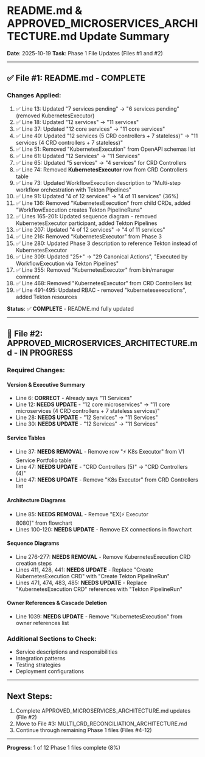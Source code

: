 # README.md & APPROVED_MICROSERVICES_ARCHITECTURE.md Update Summary

**Date**: 2025-10-19
**Task**: Phase 1 File Updates (Files #1 and #2)

---

## ✅ File #1: README.md - COMPLETE

### Changes Applied:
1. ✅ Line 13: Updated "7 services pending" → "6 services pending" (removed KubernetesExecutor)
2. ✅ Line 18: Updated "12 services" → "11 services"
3. ✅ Line 37: Updated "12 core services" → "11 core services"
4. ✅ Line 40: Updated "12 services (5 CRD controllers + 7 stateless)" → "11 services (4 CRD controllers + 7 stateless)"
5. ✅ Line 51: Removed "KubernetesExecution" from OpenAPI schemas list
6. ✅ Line 61: Updated "12 Services" → "11 Services"
7. ✅ Line 65: Updated "5 services" → "4 services" for CRD Controllers
8. ✅ Line 74: Removed **KubernetesExecutor** row from CRD Controllers table
9. ✅ Line 73: Updated WorkflowExecution description to "Multi-step workflow orchestration with Tekton Pipelines"
10. ✅ Line 91: Updated "4 of 12 services" → "4 of 11 services" (36%)
11. ✅ Line 136: Removed "KubernetesExecution" from child CRDs, added "WorkflowExecution creates Tekton PipelineRuns"
12. ✅ Lines 165-201: Updated sequence diagram - removed KubernetesExecutor participant, added Tekton Pipelines
13. ✅ Line 207: Updated "4 of 12 services" → "4 of 11 services"
14. ✅ Line 216: Removed "KubernetesExecutor" from Phase 3
15. ✅ Line 280: Updated Phase 3 description to reference Tekton instead of KubernetesExecutor
16. ✅ Line 309: Updated "25+" → "29 Canonical Actions", "Executed by WorkflowExecution via Tekton Pipelines"
17. ✅ Line 355: Removed "KubernetesExecutor" from bin/manager comment
18. ✅ Line 468: Removed "KubernetesExecutor" from CRD Controllers list
19. ✅ Line 491-495: Updated RBAC - removed "kubernetesexecutions", added Tekton resources

**Status**: ✅ **COMPLETE** - README.md fully updated

---

## 🔄 File #2: APPROVED_MICROSERVICES_ARCHITECTURE.md - IN PROGRESS

### Required Changes:

#### Version & Executive Summary
- Line 6: **CORRECT** - Already says "11 Services"
- Line 12: **NEEDS UPDATE** - "12 core microservices" → "11 core microservices (4 CRD controllers + 7 stateless services)"
- Line 28: **NEEDS UPDATE** - "12 Services" → "11 Services"
- Line 30: **NEEDS UPDATE** - "12 Services" → "11 Services"

#### Service Tables
- Line 37: **NEEDS REMOVAL** - Remove row "⚡ K8s Executor" from V1 Service Portfolio table
- Line 47: **NEEDS UPDATE** - "CRD Controllers (5)" → "CRD Controllers (4)"
- Line 47: **NEEDS UPDATE** - Remove "K8s Executor" from CRD Controllers list

#### Architecture Diagrams
- Line 85: **NEEDS REMOVAL** - Remove "EX[⚡ Executor<br/>8080]" from flowchart
- Lines 100-120: **NEEDS UPDATE** - Remove EX connections in flowchart

#### Sequence Diagrams
- Line 276-277: **NEEDS REMOVAL** - Remove KubernetesExecution CRD creation steps
- Lines 411, 428, 441: **NEEDS UPDATE** - Replace "Create KubernetesExecution CRD" with "Create Tekton PipelineRun"
- Lines 471, 474, 483, 485: **NEEDS UPDATE** - Replace "KubernetesExecution CRD" references with "Tekton PipelineRun"

#### Owner References & Cascade Deletion
- Line 1039: **NEEDS UPDATE** - Remove "KubernetesExecution" from owner references list

### Additional Sections to Check:
- Service descriptions and responsibilities
- Integration patterns
- Testing strategies
- Deployment configurations

---

## Next Steps:

1. Complete APPROVED_MICROSERVICES_ARCHITECTURE.md updates (File #2)
2. Move to File #3: MULTI_CRD_RECONCILIATION_ARCHITECTURE.md
3. Continue through remaining Phase 1 files (Files #4-12)

---

**Progress**: 1 of 12 Phase 1 files complete (8%)



